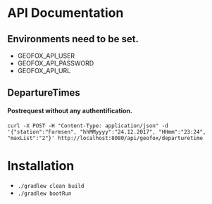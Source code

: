 # API Documentation
## Environments need to be set.
- GEOFOX_API_USER 
- GEOFOX_API_PASSWORD
- GEOFOX_API_URL

## DepartureTimes
#### Postrequest without any authentification.
``` curl -X POST -H "Content-Type: application/json" -d '{"station":"Farmsen", "hhMMyyyy":"24.12.2017", "HHmm":"23:24", "maxList":"2"}' http://localhost:8080/api/geofox/departuretime ```

# Installation
- ```./gradlew clean build```
- ```./gradlew bootRun```



